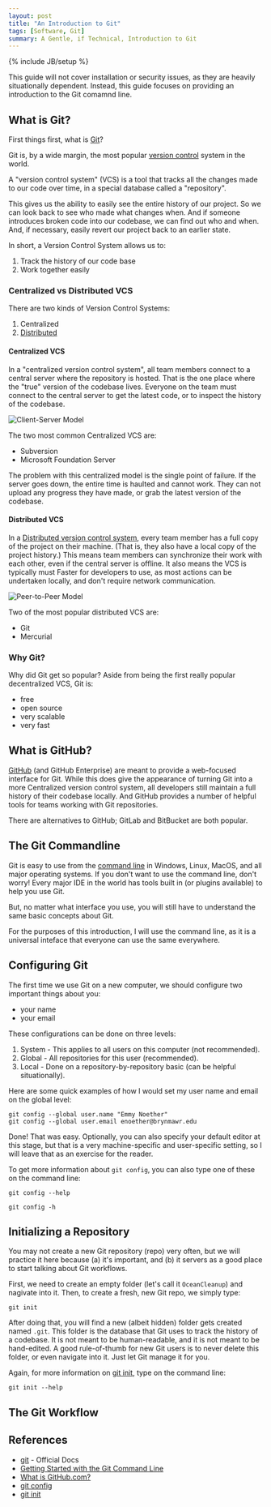 ```yaml
---
layout: post
title: "An Introduction to Git"
tags: [Software, Git]
summary: A Gentle, if Technical, Introduction to Git
---
```

{% include JB/setup %}


This guide will not cover installation or security issues, as they are heavily situationally dependent. Instead, this guide focuses on providing an introduction to the Git comamnd line.

## What is Git?

First things first, what is [Git](https://en.wikipedia.org/wiki/Git)?

Git is, by a wide margin, the most popular [version control](https://en.wikipedia.org/wiki/Version_control) system in the world.

A "version control system" (VCS) is a tool that tracks all the changes made to our code over time, in a special database called a "repository".

This gives us the ability to easily see the entire history of our project. So we can look back to see who made what changes when. And if someone introduces broken code into our codebase, we can find out who and when. And, if necessary, easily revert our project back to an earlier state.

In short, a Version Control System allows us to:

1. Track the history of our code base
2. Work together easily

### Centralized vs Distributed VCS

There are two kinds of Version Control Systems:

1. Centralized
2. [Distributed](https://en.wikipedia.org/wiki/Distributed_version_control)

#### Centralized VCS

In a "centralized version control system", all team members connect to a central server where the repository is hosted. That is the one place where the "true" version of the codebase lives. Everyone on the team must connect to the central server to get the latest code, or to inspect the history of the codebase.

<img src="https://upload.wikimedia.org/wikipedia/commons/thumb/f/fb/Server-based-network.svg/464px-Server-based-network.svg.png"
srcset="https://upload.wikimedia.org/wikipedia/commons/thumb/f/fb/Server-based-network.svg/991px-Server-based-network.svg.png 991w,
https://upload.wikimedia.org/wikipedia/commons/thumb/f/fb/Server-based-network.svg/464px-Server-based-network.svg.png 464w,
https://upload.wikimedia.org/wikipedia/commons/thumb/f/fb/Server-based-network.svg/232px-Server-based-network.svg.png 332w" 
sizes="(max-width: 38em) 100vw, 50vw"
alt="Client-Server Model">

The two most common Centralized VCS are:

* Subversion
* Microsoft Foundation Server

The problem with this centralized model is the single point of failure. If the server goes down, the entire time is haulted and cannot work. They can not upload any progress they have made, or grab the latest version of the codebase.


#### Distributed VCS

In a [Distributed version control system](https://en.wikipedia.org/wiki/Distributed_version_control), every team member has a full copy of the project on their machine. (That is, they also have a local copy of the project history.) This means team members can synchronize their work with each other, even if the central server is offline. It also means the VCS is typically must Faster for developers to use, as most actions can be undertaken locally, and don't require network communication.

<img src="https://upload.wikimedia.org/wikipedia/commons/thumb/9/9e/P2P_network.svg/551px-P2P_network.svg.png"
srcset="https://upload.wikimedia.org/wikipedia/commons/thumb/9/9e/P2P_network.svg/882px-P2P_network.svg.png 882w,
https://upload.wikimedia.org/wikipedia/commons/thumb/9/9e/P2P_network.svg/551px-P2P_network.svg.png 551w,
https://upload.wikimedia.org/wikipedia/commons/thumb/9/9e/P2P_network.svg/276px-P2P_network.svg.png 276w" 
sizes="(max-width: 38em) 100vw, 50vw"
alt="Peer-to-Peer Model">

Two of the most popular distributed VCS are:

* Git
* Mercurial

### Why Git?

Why did Git get so popular? Aside from being the first really popular decentralized VCS, Git is:

* free
* open source
* very scalable
* very fast


## What is GitHub?

[GitHub](https://en.wikipedia.org/wiki/GitHub) (and GitHub Enterprise) are meant to provide a web-focused interface for Git. While this does give the appearance of turning Git into a more Centralized version control system, all developers still maintain a full history of their codebase locally. And GitHub provides a number of helpful tools for teams working with Git repositories.

There are alternatives to GitHub; GitLab and BitBucket are both popular.


## The Git Commandline

Git is easy to use from the [command line](https://en.wikipedia.org/wiki/Command-line_interface) in Windows, Linux, MacOS, and all major operating systems. If you don't want to use the command line, don't worry! Every major IDE in the world has tools built in (or plugins available) to help you use Git.

But, no matter what interface you use, you will still have to understand the same basic concepts about Git.

For the purposes of this introduction, I will use the command line, as it is a universal inteface that everyone can use the same everywhere.


## Configuring Git

The first time we use Git on a new computer, we should configure two important things about you:

* your name
* your email

These configurations can be done on three levels:

1. System - This applies to all users on this computer (not recommended).
2. Global - All repositories for this user (recommended).
3. Local - Done on a repository-by-repository basic (can be helpful situationally).

Here are some quick examples of how I would set my user name and email on the global level:

```shell
git config --global user.name "Emmy Noether"
git config --global user.email enoether@brynmawr.edu
```
Done! That was easy. Optionally, you can also specify your default editor at this stage, but that is a very machine-specific and user-specific setting, so I will leave that as an exercise for the reader.

To get more information about `git config`, you can also type one of these on the command line:

```shell
git config --help

git config -h
```

## Initializing a Repository

You may not create a new Git repository (repo) very often, but we will practice it here because (a) it's important, and (b) it servers as a good place to start talking about Git workflows.

First, we need to create an empty folder (let's call it `OceanCleanup`) and nagivate into it. Then, to create a fresh, new Git repo, we simply type:

```shell
git init
```

After doing that, you will find a new (albeit hidden) folder gets created named `.git`. This folder is the database that Git uses to track the history of a codebase. It is not meant to be human-readable, and it is not meant to be hand-edited. A good rule-of-thumb for new Git users is to never delete this folder, or even navigate into it. Just let Git manage it for you.

Again, for more information on [git init](https://git-scm.com/docs/git-init), type on the command line:

```shell
git init --help
```


## The Git Workflow


## References

* [git](https://git-scm.com/) - Official Docs
* [Getting Started with the Git Command Line](https://git-scm.com/book/en/v2/Getting-Started-The-Command-Line)
* [What is GitHub.com?](https://en.wikipedia.org/wiki/GitHub)
* [git config](https://git-scm.com/docs/git-config)
* [git init](https://git-scm.com/docs/git-init)
